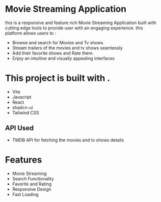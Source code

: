 # Movie Streaming Application

this is a responsive and feature rich Movie Streaming Application built with cutting edge tools to provide user with an engaging experience. this platform allows users to :

- Browse and search for Movies and Tv shows
- Stream trailers of the movies and tv shows seamlessly
- Add their favorite shows and Rate them.
- Enjoy an intuitive and visually appealing interfaces


# This project is built with .

- Vite
- Javacript
- React
- shadcn-ui
- Tailwind CSS

## API Used
- TMDB API for fetching the movies and tv shows details

# Features
- Movie Streaming
- Search Functionality
- Favorite and Rating
- Responsive Design
- Fast Loading